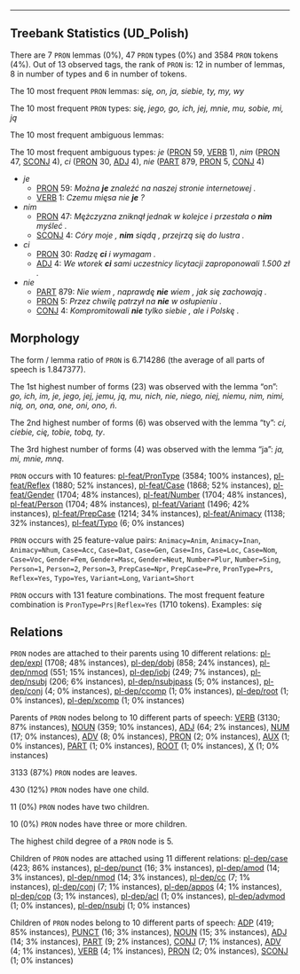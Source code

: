 

--------------------------------------------------------------------------------

## Treebank Statistics (UD_Polish)

There are 7 `PRON` lemmas (0%), 47 `PRON` types (0%) and 3584 `PRON` tokens (4%).
Out of 13 observed tags, the rank of `PRON` is: 12 in number of lemmas, 8 in number of types and 6 in number of tokens.

The 10 most frequent `PRON` lemmas: <em>się, on, ja, siebie, ty, my, wy</em>

The 10 most frequent `PRON` types:  <em>się, jego, go, ich, jej, mnie, mu, sobie, mi, ją</em>

The 10 most frequent ambiguous lemmas: 

The 10 most frequent ambiguous types:  <em>je</em> ([PRON]() 59, [VERB]() 1), <em>nim</em> ([PRON]() 47, [SCONJ]() 4), <em>ci</em> ([PRON]() 30, [ADJ]() 4), <em>nie</em> ([PART]() 879, [PRON]() 5, [CONJ]() 4)


* <em>je</em>
  * [PRON]() 59: <em>Można <b>je</b> znaleźć na naszej stronie internetowej .</em>
  * [VERB]() 1: <em>Czemu mięsa nie <b>je</b> ?</em>
* <em>nim</em>
  * [PRON]() 47: <em>Mężczyzna zniknął jednak w kolejce i przestała o <b>nim</b> myśleć .</em>
  * [SCONJ]() 4: <em>Córy moje , <b>nim</b> siądą , przejrzą się do lustra .</em>
* <em>ci</em>
  * [PRON]() 30: <em>Radzę <b>ci</b> i wymagam .</em>
  * [ADJ]() 4: <em>We wtorek <b>ci</b> sami uczestnicy licytacji zaproponowali 1.500 zł .</em>
* <em>nie</em>
  * [PART]() 879: <em>Nie wiem , naprawdę <b>nie</b> wiem , jak się zachowają .</em>
  * [PRON]() 5: <em>Przez chwilę patrzył na <b>nie</b> w osłupieniu .</em>
  * [CONJ]() 4: <em>Kompromitowali <b>nie</b> tylko siebie , ale i Polskę .</em>

## Morphology

The form / lemma ratio of `PRON` is 6.714286 (the average of all parts of speech is 1.847377).

The 1st highest number of forms (23) was observed with the lemma “on”: <em>go, ich, im, je, jego, jej, jemu, ją, mu, nich, nie, niego, niej, niemu, nim, nimi, nią, on, ona, one, oni, ono, ń</em>.

The 2nd highest number of forms (6) was observed with the lemma “ty”: <em>ci, ciebie, cię, tobie, tobą, ty</em>.

The 3rd highest number of forms (4) was observed with the lemma “ja”: <em>ja, mi, mnie, mną</em>.

`PRON` occurs with 10 features: [pl-feat/PronType]() (3584; 100% instances), [pl-feat/Reflex]() (1880; 52% instances), [pl-feat/Case]() (1868; 52% instances), [pl-feat/Gender]() (1704; 48% instances), [pl-feat/Number]() (1704; 48% instances), [pl-feat/Person]() (1704; 48% instances), [pl-feat/Variant]() (1496; 42% instances), [pl-feat/PrepCase]() (1214; 34% instances), [pl-feat/Animacy]() (1138; 32% instances), [pl-feat/Typo]() (6; 0% instances)

`PRON` occurs with 25 feature-value pairs: `Animacy=Anim`, `Animacy=Inan`, `Animacy=Nhum`, `Case=Acc`, `Case=Dat`, `Case=Gen`, `Case=Ins`, `Case=Loc`, `Case=Nom`, `Case=Voc`, `Gender=Fem`, `Gender=Masc`, `Gender=Neut`, `Number=Plur`, `Number=Sing`, `Person=1`, `Person=2`, `Person=3`, `PrepCase=Npr`, `PrepCase=Pre`, `PronType=Prs`, `Reflex=Yes`, `Typo=Yes`, `Variant=Long`, `Variant=Short`

`PRON` occurs with 131 feature combinations.
The most frequent feature combination is `PronType=Prs|Reflex=Yes` (1710 tokens).
Examples: <em>się</em>


## Relations

`PRON` nodes are attached to their parents using 10 different relations: [pl-dep/expl]() (1708; 48% instances), [pl-dep/dobj]() (858; 24% instances), [pl-dep/nmod]() (551; 15% instances), [pl-dep/iobj]() (249; 7% instances), [pl-dep/nsubj]() (206; 6% instances), [pl-dep/nsubjpass]() (5; 0% instances), [pl-dep/conj]() (4; 0% instances), [pl-dep/ccomp]() (1; 0% instances), [pl-dep/root]() (1; 0% instances), [pl-dep/xcomp]() (1; 0% instances)

Parents of `PRON` nodes belong to 10 different parts of speech: [VERB]() (3130; 87% instances), [NOUN]() (359; 10% instances), [ADJ]() (64; 2% instances), [NUM]() (17; 0% instances), [ADV]() (8; 0% instances), [PRON]() (2; 0% instances), [AUX]() (1; 0% instances), [PART]() (1; 0% instances), [ROOT]() (1; 0% instances), [X]() (1; 0% instances)

3133 (87%) `PRON` nodes are leaves.

430 (12%) `PRON` nodes have one child.

11 (0%) `PRON` nodes have two children.

10 (0%) `PRON` nodes have three or more children.

The highest child degree of a `PRON` node is 5.

Children of `PRON` nodes are attached using 11 different relations: [pl-dep/case]() (423; 86% instances), [pl-dep/punct]() (16; 3% instances), [pl-dep/amod]() (14; 3% instances), [pl-dep/nmod]() (14; 3% instances), [pl-dep/cc]() (7; 1% instances), [pl-dep/conj]() (7; 1% instances), [pl-dep/appos]() (4; 1% instances), [pl-dep/cop]() (3; 1% instances), [pl-dep/acl]() (1; 0% instances), [pl-dep/advmod]() (1; 0% instances), [pl-dep/nsubj]() (1; 0% instances)

Children of `PRON` nodes belong to 10 different parts of speech: [ADP]() (419; 85% instances), [PUNCT]() (16; 3% instances), [NOUN]() (15; 3% instances), [ADJ]() (14; 3% instances), [PART]() (9; 2% instances), [CONJ]() (7; 1% instances), [ADV]() (4; 1% instances), [VERB]() (4; 1% instances), [PRON]() (2; 0% instances), [SCONJ]() (1; 0% instances)

